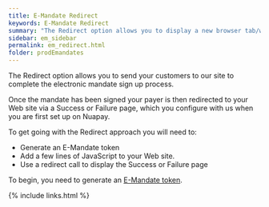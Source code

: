 ```yaml
---
title: E-Mandate Redirect
keywords: E-Mandate Redirect
summary: "The Redirect option allows you to display a new browser tab/window to your user when they go to sign the electronic mandate."
sidebar: em_sidebar
permalink: em_redirect.html
folder: prodEmandates
---
```


The Redirect option allows you to send your customers to our site to complete the electronic mandate sign up process.

Once the mandate has been signed your payer is then redirected to your Web site via a Success or Failure page, which you configure with us when you are first set up on Nuapay.

To get going with the Redirect approach you will need to:

* Generate an E-Mandate token
* Add a few lines of JavaScript to your Web site.
* Use a redirect call to display the Success or Failure page

To begin, you need to generate an <a href="em_tokenredirect.html">E-Mandate token</a>.


{% include links.html %}
